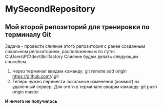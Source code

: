 # MySecondRepository
## Мой второй репозиторий для тренировки по терминалу Git
Задача - провести слияние этого репозитория с ранее созданным локальном репозиторием, расположенным по пути: C:\Users\PC\dev\Skillfactory
Слияние будем делать следующим способом. 
1. Через терминал введем команду: git remote add origin https://github.com/<darya-kor>/<MySecondRepository>.git
2. Теперь нужно перенести локальные изменения (коммит) на удаленный сервер. Для этого в терминале вводим команду: git push origin master

  **И ничего не получилось**
